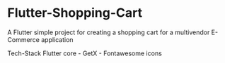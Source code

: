 # Flutter-Shopping-Cart 
A Flutter simple project for creating a shopping cart for a multivendor E-Commerce application 

Tech-Stack
Flutter core - GetX - Fontawesome icons 


